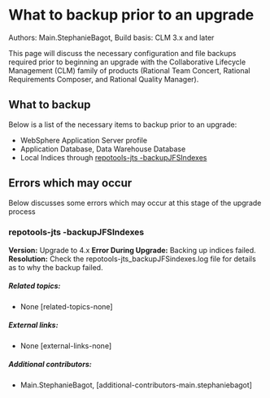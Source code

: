 # What to backup prior to an upgrade

Authors: Main.StephanieBagot,
Build basis: CLM 3.x and later 

This page will discuss the necessary configuration and file backups
required prior to beginning an upgrade with the Collaborative Lifecycle
Management (CLM) family of products (Rational Team Concert, Rational
Requirements Composer, and Rational Quality Manager).

## What to backup

Below is a list of the necessary items to backup prior to an upgrade:

-   WebSphere Application Server profile
-   Application Database, Data Warehouse Database
-   Local Indices through [repotools-jts
    -backupJFSIndexes](https://jazz.net/help-dev/clm/index.jsp?re=1&topic=/com.ibm.jazz.install.doc/topics/r_repotools_backupjfsindexes.html&scope=null)

## Errors which may occur

Below discusses some errors which may occur at this stage of the upgrade
process

### repotools-jts -backupJFSIndexes

**Version:** Upgrade to 4.x **Error During Upgrade:** Backing up indices
failed. **Resolution:** Check the repotools-jts_backupJFSindexes.log
file for details as to why the backup failed.

##### Related topics: 
* None [related-topics-none]

##### External links: 
* None [external-links-none]

##### Additional contributors: 
* Main.StephanieBagot, [additional-contributors-main.stephaniebagot]
